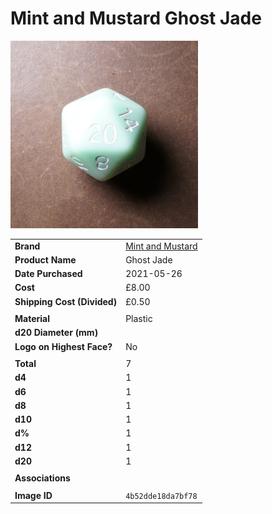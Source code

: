 # Mint and Mustard Ghost Jade

<img src="https://raw.githubusercontent.com/jesskelsall/astarus-images/main/dice/4b52dde18da7bf78.jpg" height="300" />

|||
| --- | --- |
| **Brand** | [Mint and Mustard](https://mintmustard.co.uk/) |
| **Product Name** | Ghost Jade |
| **Date Purchased** | 2021-05-26 |
| **Cost** | £8.00 |
| **Shipping Cost (Divided)** | £0.50 |
||
| **Material** | Plastic |
| **d20 Diameter (mm)** | |
| **Logo on Highest Face?** | No |
||
| **Total** | 7 |
| **d4** | 1 |
| **d6** | 1 |
| **d8** | 1 |
| **d10** | 1 |
| **d%** | 1 |
| **d12** | 1 |
| **d20** | 1 |
||
| **Associations** | |
||
| **Image ID** | `4b52dde18da7bf78` |
